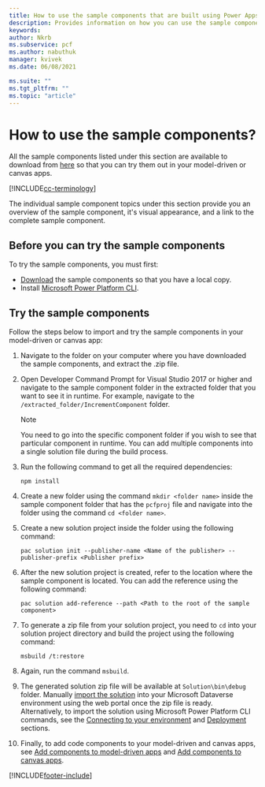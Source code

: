 ```yaml
---
title: How to use the sample components that are built using Power Apps component framework in Microsoft Dataverse | Microsoft Docs
description: Provides information on how you can use the sample components created using Power Apps Component Framework in your model-driven and canvas apps
keywords:
author: Nkrb
ms.subservice: pcf
ms.author: nabuthuk
manager: kvivek
ms.date: 06/08/2021

ms.suite: ""
ms.tgt_pltfrm: ""
ms.topic: "article"
---
```


# How to use the sample components?

All the sample components listed under this section are available to download from [here](https://github.com/microsoft/PowerApps-Samples/tree/master/component-framework) so that you can try them out in your model-driven or canvas apps.

[!INCLUDE[cc-terminology](../data-platform/includes/cc-terminology.md)]

The individual sample component topics under this section provide you an overview of the sample component, it's visual appearance, and a link to the complete sample component.

## Before you can try the sample components

To try the sample components, you must first:

- [Download](https://github.com/microsoft/PowerApps-Samples/tree/master/component-framework) the sample components so that you have a local copy.
- Install [Microsoft Power Platform CLI](https://aka.ms/PowerAppsCLI).

## Try the sample components

Follow the steps below to import and try the sample components in your model-driven or canvas app:

1. Navigate to the folder on your computer where you have downloaded the sample components, and extract the .zip file.  
1. Open Developer Command Prompt for Visual Studio 2017 or higher and navigate to the sample component folder in the extracted folder that you want to see it in runtime. For example, navigate to the `/extracted_folder/IncrementComponent` folder.

   >[!NOTE]
   > You need to go into the specific component folder if you wish to see that particular component in runtime. You can add multiple components into a single solution file during the build process.

1. Run the following command to get all the required dependencies:
    ```CLI
    npm install
    ```
1. Create a new folder using the command `mkdir <folder name>` inside the sample component folder that has the `pcfproj` file and navigate into the folder using the command `cd <folder name>`. 
1. Create a new solution project inside the folder using the following command:
    ```CLI
    pac solution init --publisher-name <Name of the publisher> --publisher-prefix <Publisher prefix>
    ```
1. After the new solution project is created, refer to the location where the sample component is located. You can add the reference using the following command:
    ```CLI
    pac solution add-reference --path <Path to the root of the sample component>
    ```
1. To generate a zip file from your solution project, you need to `cd` into your solution project directory and build the project using the following command:
    
     ```CLI
     msbuild /t:restore
    ```
1. Again, run the command `msbuild`.
1. The generated solution zip file will be available at `Solution\bin\debug` folder. Manually [import the solution](../../maker/data-platform/import-update-export-solutions.md) into your Microsoft Dataverse environment using the web portal once the zip file is ready. Alternatively, to import the solution using Microsoft Power Platform CLI commands, see the [Connecting to your environment](./import-custom-controls.md#connecting-to-your-environment) and [Deployment](./import-custom-controls.md#deploying-code-components) sections.
1. Finally, to add code components to your model-driven and canvas apps, see [Add components to model-driven apps](./add-custom-controls-to-a-field-or-entity.md) and [Add components to canvas apps](./component-framework-for-canvas-apps.md#add-components-to-a-canvas-app).


[!INCLUDE[footer-include](../../includes/footer-banner.md)]